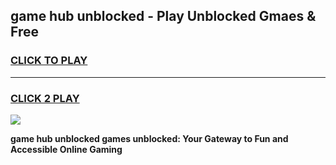 
## game hub unblocked - Play Unblocked Gmaes & Free
<h3>
<a href="https://premium.freeplayer.one?title=game_hub_unblocked&ref=20F">CLICK TO PLAY</a></h3>
<hr>

<h3>
<a href="https://premium.freeplayer.one?title=game_hub_unblocked&ref=20F">CLICK 2 PLAY</a>
  
</h3>

<a href="https://premium.freeplayer.one?title=game_hub_unblocked&ref=20F/"><img src="https://clearcache.store/games.png"></a>


**game hub unblocked games unblocked: Your Gateway to Fun and Accessible Online Gaming**
